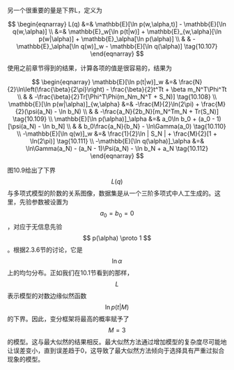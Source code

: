 另一个很重要的量是下界L，定义为     

$$
\begin{eqnarray}
L(q) &=& \mathbb{E}[\ln p(w,\alpha,t)] - \mathbb{E}[\ln q(w,\alpha)] \\
&=& \mathbb{E}_w[\ln p(t|w)] + \mathbb{E}_{w,\alpha}[\ln p(w|\alpha)] + \mathbb{E}_\alpha[\ln p(\alpha)] \\
& & - \mathbb{E}_\alpha[\ln q(w)]_w - \mathbb{E}[\ln q(\alpha)] \tag{10.107}
\end{eqnarray}
$$     

使用之前章节得到的结果，计算各项的值是很容易的，结果为     

$$
\begin{eqnarray}
\mathbb{E}[\ln p(t|w)]_w &=& \frac{N}{2}\ln\left(\frac{\beta}{2\pi}\right) - \frac{\beta}{2}t^Tt + \beta m_N^T\Phi^Tt \\
& & -\frac{\beta}{2}Tr[\Phi^T\Phi(m_Nm_N^T + S_N)] \tag{10.108} \\
\mathbb{E}[\ln p(w|\alpha)]_{w,\alpha} &=& -\frac{M}{2}\ln(2\pi) + \frac{M}{2}(\psi(a_N) - \ln b_N) \\
& & -\frac{a_N}{2b_N}[m_N^Tm_N + Tr(S_N)] \tag{10.109} \\
\mathbb{E}[\ln p(\alpha)]_\alpha &=& a_0\ln b_0 + (a_0 - 1)[\psi(a_N) - \ln b_N] \\
& & b_0\frac{a_N}{b_N} - \ln\Gamma(a_0) \tag{10.110} \\
-\mathbb{E}[\ln q(w)]_w &=& \frac{1}{2}\ln | S_N | + \frac{M}{2}[1 + \ln(2\pi)] \tag{10.111} \\
-\mathbb{E}[\ln q(\alpha)]_\alpha &=& \ln\Gamma(a_N) - (a_N - 1)\Psi(a_N) - \ln b_N + a_N \tag{10.112}
\end{eqnarray}
$$    

图10.9给出了下界$$ L(q) $$与多项式模型的阶数的关系图像，数据集是从一个三阶多项式中人工生成的。这里，先验参数被设置为$$ a_0 = b_0 = 0 $$，对应于无信息先验$$ p(\alpha) \proto 1 $$。根据2.3.6节的讨论，它是$$ \ln \alpha $$上的均匀分布。正如我们在10.1节看到的那样，$$ L $$表示模型的对数边缘似然函数$$ \ln p(t|M) $$的下界。因此，变分框架将最高的概率赋予了$$ M = 3 $$的模型。这与最大似然的结果相反。最大似然方法通过增加模型的复杂度尽可能地让误差变小，直到误差趋于0，这导致了最大似然方法倾向于选择具有严重过拟合现象的模型。

